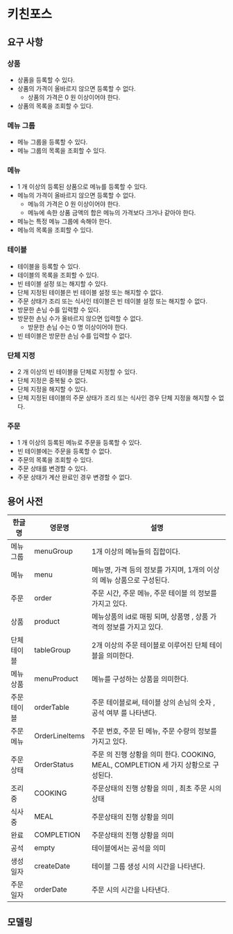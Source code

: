 # 키친포스

## 요구 사항

### 상품

* 상품을 등록할 수 있다.
* 상품의 가격이 올바르지 않으면 등록할 수 없다.
    * 상품의 가격은 0 원 이상이어야 한다.
* 상품의 목록을 조회할 수 있다.

### 메뉴 그룹

* 메뉴 그룹을 등록할 수 있다.
* 메뉴 그룹의 목록을 조회할 수 있다.

### 메뉴

* 1 개 이상의 등록된 상품으로 메뉴를 등록할 수 있다.
* 메뉴의 가격이 올바르지 않으면 등록할 수 없다.
    * 메뉴의 가격은 0 원 이상이어야 한다.
    * 메뉴에 속한 상품 금액의 합은 메뉴의 가격보다 크거나 같아야 한다.
* 메뉴는 특정 메뉴 그룹에 속해야 한다.
* 메뉴의 목록을 조회할 수 있다.

### 테이블

* 테이블을 등록할 수 있다.
* 테이블의 목록을 조회할 수 있다.
* 빈 테이블 설정 또는 해지할 수 있다.
* 단체 지정된 테이블은 빈 테이블 설정 또는 해지할 수 없다.
* 주문 상태가 조리 또는 식사인 테이블은 빈 테이블 설정 또는 해지할 수 없다.
* 방문한 손님 수를 입력할 수 있다.
* 방문한 손님 수가 올바르지 않으면 입력할 수 없다.
    * 방문한 손님 수는 0 명 이상이어야 한다.
* 빈 테이블은 방문한 손님 수를 입력할 수 없다.

### 단체 지정

* 2 개 이상의 빈 테이블을 단체로 지정할 수 있다.
* 단체 지정은 중복될 수 없다.
* 단체 지정을 해지할 수 있다.
* 단체 지정된 테이블의 주문 상태가 조리 또는 식사인 경우 단체 지정을 해지할 수 없다.

### 주문

* 1 개 이상의 등록된 메뉴로 주문을 등록할 수 있다.
* 빈 테이블에는 주문을 등록할 수 없다.
* 주문의 목록을 조회할 수 있다.
* 주문 상태를 변경할 수 있다.
* 주문 상태가 계산 완료인 경우 변경할 수 없다.

## 용어 사전

| 한글명 | 영문명 | 설명 |
| --- | --- | --- |
|  메뉴그룹|menuGroup  | 1개 이상의 메뉴들의 집합이다. |
| 메뉴 | menu | 메뉴명, 가격 등의 정보를 가지며, 1개의 이상의 메뉴 상품으로 구성된다.|
| 주문 | order | 주문 시간, 주문 메뉴, 주문 테이블 의 정보를 가지고 있다. |
| 상품 | product | 메뉴상품의 id로 매핑 되며, 상품명 , 상품 가격의 정보를 가지고 있다.|
| 단체 테이블 | tableGroup | 2개 이상의 주문 테이블로 이루어진 단체 테이블을 의미한다. |
| 메뉴상품 | menuProduct | 메뉴를 구성하는 상품을 의미한다. |
| 주문 테이블 | orderTable | 주문 테이블로써, 테이블 상의 손님의 숫자 , 공석 여부 를 나타낸다.|
| 주문메뉴 | OrderLineItems | 주문 번호, 주문 된 메뉴, 주문 수량의 정보를 가지고 있다.|
| 주문상태 | OrderStatus | 주문 의 진행 상황을 의미 한다. COOKING, MEAL, COMPLETION 세 가지 상황으로 구성된다. |
| 조리중 | COOKING | 주문상태의 진행 상황을 의미 , 최초 주문 시의 상태 |
| 식사중 | MEAL | 주문상태의 진행 상황을 의미 |
| 완료 | COMPLETION | 주문상태의 진행 상황을 의미 |
| 공석 | empty | 테이블에서는 공석을 의미 |
| 생성일자 | createDate | 테이블 그룹 생성 시의 시간을 나타낸다. |
| 주문일자 | orderDate | 주문 시의 시간을 나타낸다. |

## 모델링
